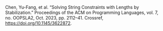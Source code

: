 Chen, Yu-Fang, et al. “Solving String Constraints with Lengths by Stabilization.” Proceedings of the ACM on Programming Languages, vol. 7, no. OOPSLA2, Oct. 2023, pp. 2112–41. Crossref, <a href='https://doi.org/10.1145/3622872' target='_blank'>https://doi.org/10.1145/3622872</a>.